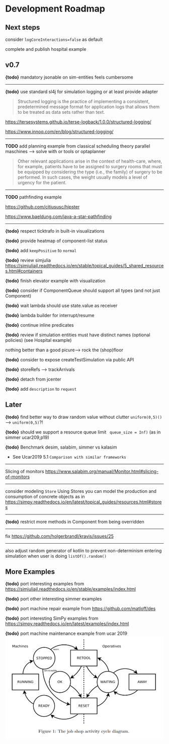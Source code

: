 # Development Roadmap


## Next steps

consider `logCoreInteractions=false` as default 

complete and publish hospital example

## v0.7

**{todo}** mandatory jsonable on sim-entities feels cumbersome

---
**{todo}** use standard sl4j for simulation logging or at least provide adapter

> Structured logging is the practice of implementing a consistent, predetermined message format for application logs that allows them to be treated as data sets rather than text.

https://tersesystems.github.io/terse-logback/1.0.0/structured-logging/

https://www.innoq.com/en/blog/structured-logging/

---

**TODO** add planning example from classical scheduling theory
parallel maschines --> solve with or tools or optaplanner

> Other relevant applications arise in the context of health-care, where, for example, patients have to be assigned to surgery rooms that must be
equipped by considering the type (i.e., the family) of surgery to
be performed. In such cases, the weight usually models a level of
urgency for the patient.


---
**TODO** pathfinding example

https://github.com/citiususc/hipster

https://www.baeldung.com/java-a-star-pathfinding

---

**{todo}** respect ticktrafo in built-in visualizations

**{todo}** provide heatmap of component-list status

**{todo}** add `keepPositive` to `normal` 

**{todo}** review simjulia <https://simjuliajl.readthedocs.io/en/stable/topical_guides/5_shared_resources.html#containers>

**{todo}** finish elevator example with visualization

**{todo}** consider if ComponentQueue should support all types (and not just Component)

**{todo}** wait lambda should use state.value as receiver

**{todo}** lambda builder for interrupt/resume

**{todo}** continue inline predicates

**{todo}** review if simulation entities must have distinct names (optional policies) (see Hospital example)

nothing better than a good picure--> rock the (shop)floor

**{todo}** consider to expose createTestSimulation via public API

**{todo}** storeRefs --> trackArrivals

**{todo}** detach from jcenter

**{todo}** add `description` to `request` 

## Later


**{todo}** find better way to draw random value without clutter `uniform(0,5)()` --> `uniform(0,5)`?!

**{todo}** should we support a resource queue limit ` queue_size = Inf)` (as in simmer ucar209,p19)

**{todo}** Benchmark desim, salabim, simmer vs kalasim
* See Ucar2019  5.1 `Comparison with similar frameworks`

---

Slicing of monitors <https://www.salabim.org/manual/Monitor.html#slicing-of-monitors>

---

consider modeling `Store` Using Stores you can model the production and consumption of concrete objects as in <https://simpy.readthedocs.io/en/latest/topical_guides/resources.html#stores>

---

**{todo}** restrict more methods in Component from being overridden


---

fix <https://github.com/holgerbrandl/kravis/issues/25>

---

also adjust random generator of kotlin to prevent non-determinism entering simulation when user is doing `listOf().random()`


## More Examples

**{todo}** port interesting examples from <https://simjuliajl.readthedocs.io/en/stable/examples/index.html>

**{todo}** port other interesting simmer examples

**{todo}** port machine repair example from  <https://github.com/matloff/des>

**{todo}** port interesting SimPy examples from <https://simpy.readthedocs.io/en/latest/examples/index.html>

**{todo}** port  machine maintenance example from ucar 2019
![](.roadmap_images/2bad897b.png)
